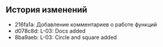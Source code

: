 ## История изменений

- 216fa1a: Добавление комментариев о работе функций
- d078c8d: L-03: Docs added
- 8ba9aeb: L-03: Circle and square added
